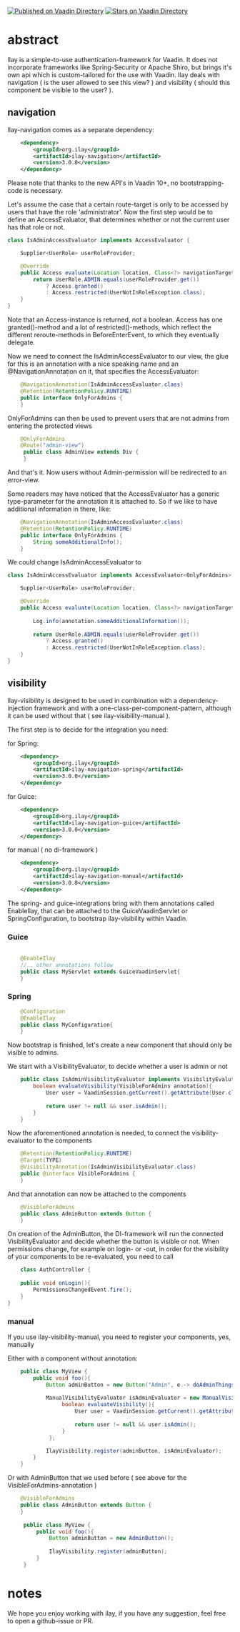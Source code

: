 [![Published on Vaadin  Directory](https://img.shields.io/badge/Vaadin%20Directory-published-00b4f0.svg)](https://vaadin.com/directory/component/ilay---authorization-for-vaadin)
[![Stars on Vaadin Directory](https://img.shields.io/vaadin-directory/star/ilay---authorization-for-vaadin.svg)](https://vaadin.com/directory/component/ilay---authorization-for-vaadin)

# abstract

Ilay is a simple-to-use authentication-framework for Vaadin. It does not incorporate frameworks like Spring-Security or Apache Shiro, but
brings it's own api which is custom-tailored for the use with Vaadin. Ilay deals with navigation ( is the user allowed to see this view? ) 
and visibility ( should this component be visible to the user? ). 

## navigation

Ilay-navigation comes as a separate dependency:

```xml
    <dependency>
        <groupId>org.ilay</groupId>
        <artifactId>ilay-navigation</artifactId>
        <version>3.0.0</version>
    </dependency>
```

Please note that thanks to the new API's in Vaadin 10+, no bootstrapping-code is necessary.

Let's assume the case that a certain route-target is only to be accessed by users that have 
the role 'administrator'. Now the first step would be to define an AccessEvaluator, that 
determines whether or not the current user has that role or not. 

```java
class IsAdminAccessEvaluator implements AccessEvaluator {

    Supplier<UserRole> userRoleProvider;

    @Override
    public Access evaluate(Location location, Class<?> navigationTarget, Annotation annotation) {
        return UserRole.ADMIN.equals(userRoleProvider.get()) 
            ? Access.granted() 
            : Access.restricted(UserNotInRoleException.class);
    }
}
```

Note that an Access-instance is returned, not a boolean. Access has one granted()-method and
a lot of restricted()-methods, which reflect the different reroute-methods in BeforeEnterEvent,
to which they eventually delegate.

Now we need to connect the IsAdminAccessEvaluator to our view, the glue for this is an annotation
with a nice speaking name and an @NavigationAnnotation on it, that specifies the AccessEvaluator:

```java
    @NavigationAnnotation(IsAdminAccessEvaluator.class)
    @Retention(RetentionPolicy.RUNTIME)
    public interface OnlyForAdmins {
    }
```

OnlyForAdmins can then be used to prevent users that are not admins from entering the protected views

```java
    @OnlyForAdmins
    @Route("admin-view")
     public class AdminView extends Div {
     }
```

And that's it. Now users without Admin-permission will be redirected to an error-view. 

Some readers may have noticed that the AccessEvaluator has a generic type-parameter for the
annotation it is attached to. So if we like to have additional information in there, like:

```java
    @NavigationAnnotation(IsAdminAccessEvaluator.class)
    @Retention(RetentionPolicy.RUNTIME)
    public interface OnlyForAdmins {
        String someAdditionalInfo();
    }
```
 
We could change IsAdminAccessEvaluator to

```java
class IsAdminAccessEvaluator implements AccessEvaluator<OnlyForAdmins> {

    Supplier<UserRole> userRoleProvider;

    @Override
    public Access evaluate(Location location, Class<?> navigationTarget, OnlyForAdmins annotation) {
        
        Log.info(annotation.someAdditionalInformation());
        
        return UserRole.ADMIN.equals(userRoleProvider.get()) 
            ? Access.granted() 
            : Access.restricted(UserNotInRoleException.class);
    }
}
```

## visibility

Ilay-visibility is designed to be used in combination with a dependency-injection framework and with 
a one-class-per-component-pattern, although it can be used without that ( see ilay-visibility-manual ).

The first step is to decide for the integration you need:

for Spring:

```xml
    <dependency>
        <groupId>org.ilay</groupId>
        <artifactId>ilay-navigation-spring</artifactId>
        <version>3.0.0</version>
    </dependency>
```

for Guice:

```xml
    <dependency>
        <groupId>org.ilay</groupId>
        <artifactId>ilay-navigation-guice</artifactId>
        <version>3.0.0</version>
    </dependency>
```

for manual ( no di-framework )

```xml
    <dependency>
        <groupId>org.ilay</groupId>
        <artifactId>ilay-navigation-manual</artifactId>
        <version>3.0.0</version>
    </dependency>
```

The spring- and guice-integrations bring with them annotations called EnableIlay, that can be
attached to the GuiceVaadinServlet or SpringConfiguration, to bootstrap ilay-visibility within Vaadin.

### Guice

```java
    
    @EnableIlay
    //.. other annotations follow
    public class MyServlet extends GuiceVaadinServlet{
    }
```

### Spring

```java     
    @Configuration
    @EnableIlay
    public class MyConfiguration{
    }
```

Now bootstrap is finished, let's create a new component that should only be visible to admins.

We start with a VisibilityEvaluator, to decide whether a user is admin or not

```java
    public class IsAdminVisibilityEvaluator implements VisibilityEvalutor<VisibleForAdmins>{
        boolean evaluateVisibility(VisibleForAdmins annotation){
            User user = VaadinSession.getCurrent().getAttribute(User.class);
            
            return user != null && user.isAdmin();
        }
    }
```

Now the aforementioned annotation is needed, to connect the visibility-evaluator
to the components

```java
    @Retention(RetentionPolicy.RUNTIME)
    @Target(TYPE)
    @VisibilityAnnotation(IsAdminVisibilityEvaluator.class)
    public @interface VisibleForAdmins {
    }
```

And that annotation can now be attached to the components

```java
    @VisibleForAdmins
    public class AdminButton extends Button {
    }
```

On creation of the AdminButton, the DI-framework will run the connected VisibilityEvaluator 
and decide whether the button is visible or not. When permissions change, for example on login- or -out, 
in order for the visibility of your components to be re-evaluated, you need to call 

```java
    class AuthController {
    
    public void onLogin(){
        PermissionsChangedEvent.fire();
    }
}

```

### manual

If you use ilay-visibility-manual, you need to register your components, yes, manually

Either with a component without annotation:

```java
    public class MyView {
        public void foo(){
            Button adminButton = new Button("Admin", e -> doAdminThings());
            
            ManualVisibilityEvaluator isAdminEvaluator = new ManualVisibilityEvaluator(){
                 boolean evaluateVisibility(){
                     User user = VaadinSession.getCurrent().getAttribute(User.class);
                     
                     return user != null && user.isAdmin();
                 }
             };

            IlayVisibility.register(adminButton, isAdminEvaluator);
        }
    }
```

Or with AdminButton that we used before ( see above for the VisibleForAdmins-annotation )

```java
    @VisibleForAdmins
    public class AdminButton extends Button {
    }
        
     public class MyView {
         public void foo(){
             Button adminButton = new AdminButton();
             
             IlayVisibility.register(adminButton);
         }
     }   
```

# notes

We hope you enjoy working with ilay, if you have any suggestion, feel free to open
a github-issue or PR. 
